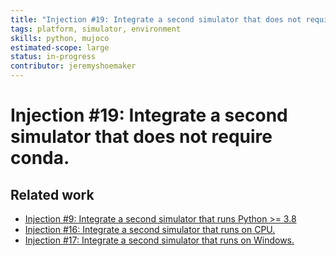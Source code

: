 ```yaml
---
title: "Injection #19: Integrate a second simulator that does not require conda."
tags: platform, simulator, environment
skills: python, mujoco
estimated-scope: large
status: in-progress
contributor: jeremyshoemaker
---
```

# Injection #19: Integrate a second simulator that does not require conda.

## Related work

- [Injection #9: Integrate a second simulator that runs Python >= 3.8](./injection-9-integrate-a-second-simulator-that-runs-python-gte-38.md)
- [Injection #16: Integrate a second simulator that runs on CPU.](./injection-16-integrate-a-second-simulator-that-runs-on-cpu.md)
- [Injection #17: Integrate a second simulator that runs on Windows.](./injection-17-integrate-a-second-simulator-that-runs-on-windows.md)
